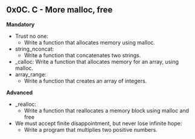 ## 0x0C. C - More malloc, free

**Mandatory**

- Trust no one:
  - Write a function that allocates memory using malloc.
- string_nconcat:
  - Write a function that concatenates two strings.
- _calloc:
Write a function that allocates memory for an array, using malloc.
- array_range:
  - Write a function that creates an array of integers.

**Advanced**

- _realloc:
  - Write a function that reallocates a memory block using malloc and free
- We must accept finite disappointment, but never lose infinite hope:
  - Write a program that multiplies two positive numbers.